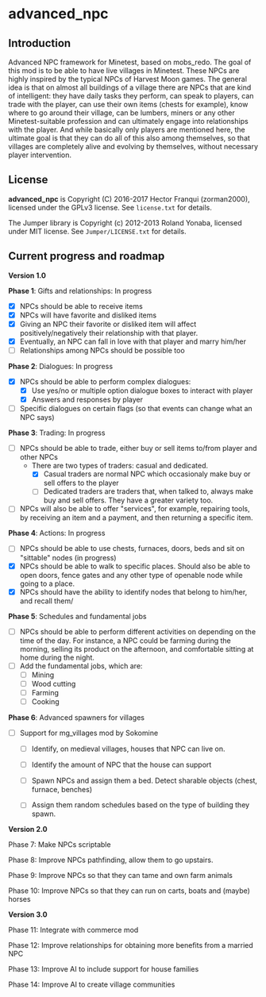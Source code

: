 advanced_npc
============

Introduction
------------

Advanced NPC framework for Minetest, based on mobs_redo.
The goal of this mod is to be able to have live villages in Minetest. These NPCs are highly inspired by the typical NPCs of Harvest Moon games. The general idea is that on almost all buildings of a village there are NPCs that are kind of intelligent: they have daily tasks they perform, can speak to players, can trade with the player, can use their own items (chests for example), know where to go around their village, can be lumbers, miners or any other Minetest-suitable profession and can ultimately engage into relationships with the player. And while basically only players are mentioned here, the ultimate goal is that they can do all of this also among themselves, so that villages are completely alive and evolving by themselves, without necessary player intervention.


License
-------

__advanced_npc__ is Copyright (C) 2016-2017 Hector Franqui (zorman2000), licensed under the GPLv3 license. See `license.txt` for details.

The Jumper library is Copyright (c) 2012-2013 Roland Yonaba, licensed under MIT license. See `Jumper/LICENSE.txt` for details.


Current progress and roadmap
----------------------------

__Version 1.0__

__Phase 1__: Gifts and relationships: In progress
- [x] NPCs should be able to receive items
- [x] NPCs will have favorite and disliked items
- [x] Giving an NPC their favorite or disliked item will affect positively/negatively their
  relationship with that player.
- [x] Eventually, an NPC can fall in love with that player and marry him/her
- [ ] Relationships among NPCs should be possible too

__Phase 2__: Dialogues: In progress
- [x] NPCs should be able to perform complex dialogues:
  - [x] Use yes/no or multiple option dialogue boxes to interact with player
  - [x] Answers and responses by player
- [ ] Specific dialogues on certain flags (so that events can change what an NPC says)

__Phase 3__: Trading: In progress
- [ ] NPCs should be able to trade, either buy or sell items to/from player and other NPCs
  - There are two types of traders: casual and dedicated.
    - [x] Casual traders are normal NPC which occasionaly make buy or sell offers to the player
    - [ ] Dedicated traders are traders that, when talked to, always make buy and sell offers. They have a greater variety too.
- [ ] NPCs will also be able to offer "services", for example, repairing tools, by receiving an item and a payment, and then returning a specific item.

__Phase 4__: Actions: In progress
- [ ] NPCs should be able to use chests, furnaces, doors, beds and sit on "sittable" nodes (in progress)
- [x] NPCs should be able to walk to specific places. Should also be able to open doors, fence gates and any other type of openable node while going to a place.
- [x] NPCs should have the ability to identify nodes that belong to him/her, and recall them/
  
__Phase 5__: Schedules and fundamental jobs
  - [ ] NPCs should be able to perform different activities on depending on the time of the day. For instance, a NPC could be farming during the morning, selling its product on the afternoon, and comfortable sitting at home during the night.
  - [ ] Add the fundamental jobs, which are:
  	- [ ] Mining
  	- [ ] Wood cutting
  	- [ ] Farming
  	- [ ] Cooking
  
__Phase 6__: Advanced spawners for villages
  - [ ] Support for mg_villages mod by Sokomine
    - [ ] Identify, on medieval villages, houses that NPC can live on.
    - [ ] Identify the amount of NPC that the house can support
    - [ ] Spawn NPCs and assign them a bed. Detect sharable objects (chest, furnace, benches)
    - [ ] Assign them random schedules based on the type of building they spawn.


__Version 2.0__

Phase 7: Make NPCs scriptable

Phase 8: Improve NPCs pathfinding, allow them to go upstairs.

Phase 9: Improve NPCs so that they can tame and own farm animals

Phase 10: Improve NPCs so that they can run on carts, boats and (maybe) horses

__Version 3.0__

Phase 11: Integrate with commerce mod

Phase 12: Improve relationships for obtaining more benefits from a married NPC

Phase 13: Improve AI to include support for house families

Phase 14: Improve AI to create village communities